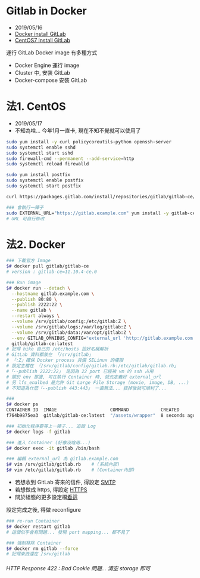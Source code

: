 # Gitlab in Docker

- 2019/05/16
- [Docker install GitLab](https://docs.gitlab.com/omnibus/docker/)
- [CentOS7 install GitLab](https://about.gitlab.com/install/#centos-7)

運行 GitLab Docker image 有多種方式

- Docker Engine 運行 image
- Cluster 中, 安裝 GitLab
- Docker-compose 安裝 GitLab

# 法1. CentOS

- 2019/05/17
- 不知為啥... 今年1月一直卡, 現在不知不覺就可以使用了

```bash
sudo yum install -y curl policycoreutils-python openssh-server
sudo systemctl enable sshd
sudo systemctl start sshd
sudo firewall-cmd --permanent --add-service=http
sudo systemctl reload firewalld

sudo yum install postfix
sudo systemctl enable postfix
sudo systemctl start postfix

curl https://packages.gitlab.com/install/repositories/gitlab/gitlab-ce/script.rpm.sh | sudo bash

### 會執行一陣子
sudo EXTERNAL_URL="https://gitlab.example.com" yum install -y gitlab-ce
# URL 可自行修改

```

# 法2. Docker

```bash
### 下載官方 Image
$# docker pull gitlab/gitlab-ce
# version : gitlab-ce=11.10.4-ce.0

### Run image
$# docker run --detach \
  --hostname gitlab.example.com \
  --publish 80:80 \
  --publish 2222:22 \
  --name gitlab \
  --restart always \
  --volume /srv/gitlab/config:/etc/gitlab:Z \
  --volume /srv/gitlab/logs:/var/log/gitlab:Z \
  --volume /srv/gitlab/data:/var/opt/gitlab:Z \
  --env GITLAB_OMNIBUS_CONFIG="external_url 'http://gitlab.example.com'; gitlab_rails['lfs_enabled'] = true;" \
  gitlab/gitlab-ce:latest
# 記得 hike 自己的 /etc/hosts 設好名稱解析
# GitLab 資料都放在 「/srv/gitlab」
# 「:Z」確保 Docker process 具備 SELinux 的權限
# 設定主檔在 「/srv/gitlab/config/gitlab.rb:/etc/gitlab/gitlab.rb」
#「--publish 2222:22」 是因為 22 port 已經被 vm 的 ssh 占用
# 關於 env 那邊, 可在執行 Container 時, 就先定義好 external_url
# 另 lfs_enalbed 是允許 Git Large File Storage (movie, image, DB, ...)
# 不知道為什麼「--publish 443:443」 一直無法... 拔掉後就可順利了...

###
$# docker ps
CONTAINER ID  IMAGE                    COMMAND            CREATED        STATUS      PORTS                                                          NAMES
f764b9875ea3  gitlab/gitlab-ce:latest  "/assets/wrapper"  8 seconds ago  ...PASS...  0.0.0.0:80->80/tcp, 0.0.0.0:443->443/tcp, 0.0.0.0:222->22/tcp  gitlab

### 初始化程序要等上一陣子... 追蹤 Log
$# docker logs -f gitlab

### 進入 Container (好像沒啥用...)
$# docker exec -it gitlab /bin/bash

### 編輯 external_url 為 gitlab.example.com
$# vim /srv/gitlab/gitlab.rb    # (系統內部)
$# vim /etc/gitlab/gitlab.rb    # (Container內部)
```

- 若想收到 GitLab 寄來的信件, 得設定 [SMTP](https://docs.gitlab.com/omnibus/settings/smtp.html)
- 若想做成 https, 得設定 [HTTPS](https://docs.gitlab.com/omnibus/settings/nginx.html#enable-https)
- 關於組態的更多設定檔[看這](https://docs.gitlab.com/omnibus/settings/configuration.html)

設定完成之後, 得做 reconfigure

```bash
### re-run Container
$# docker restart gitlab
# 這個似乎會有問題... 發現 port mapping... 都不見了

### 強制移除 Container
$# docker rm gitlab --force
# 記得東西還在 /srv/gitlab
```

###### HTTP Response 422 : Bad Cookie 問題... 清空 storage 即可

